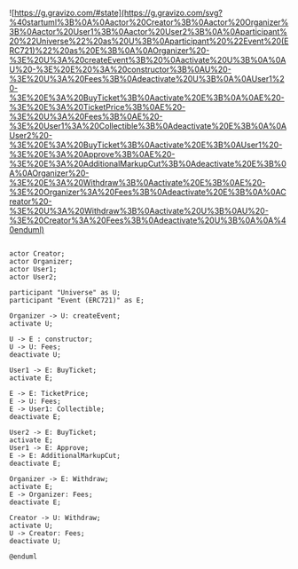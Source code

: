 ![https://g.gravizo.com/#state](https://g.gravizo.com/svg?%40startuml%3B%0A%0Aactor%20Creator%3B%0Aactor%20Organizer%3B%0Aactor%20User1%3B%0Aactor%20User2%3B%0A%0Aparticipant%20%22Universe%22%20as%20U%3B%0Aparticipant%20%22Event%20(ERC721)%22%20as%20E%3B%0A%0AOrganizer%20-%3E%20U%3A%20createEvent%3B%20%0Aactivate%20U%3B%0A%0AU%20-%3E%20E%20%3A%20constructor%3B%0AU%20-%3E%20U%3A%20Fees%3B%0Adeactivate%20U%3B%0A%0AUser1%20-%3E%20E%3A%20BuyTicket%3B%0Aactivate%20E%3B%0A%0AE%20-%3E%20E%3A%20TicketPrice%3B%0AE%20-%3E%20U%3A%20Fees%3B%0AE%20-%3E%20User1%3A%20Collectible%3B%0Adeactivate%20E%3B%0A%0AUser2%20-%3E%20E%3A%20BuyTicket%3B%0Aactivate%20E%3B%0AUser1%20-%3E%20E%3A%20Approve%3B%0AE%20-%3E%20E%3A%20AdditionalMarkupCut%3B%0Adeactivate%20E%3B%0A%0AOrganizer%20-%3E%20E%3A%20Withdraw%3B%0Aactivate%20E%3B%0AE%20-%3E%20Organizer%3A%20Fees%3B%0Adeactivate%20E%3B%0A%0ACreator%20-%3E%20U%3A%20Withdraw%3B%0Aactivate%20U%3B%0AU%20-%3E%20Creator%3A%20Fees%3B%0Adeactivate%20U%3B%0A%0A%40enduml)

```@startuml;

actor Creator;
actor Organizer;
actor User1;
actor User2;

participant "Universe" as U;
participant "Event (ERC721)" as E;

Organizer -> U: createEvent; 
activate U;

U -> E : constructor;
U -> U: Fees;
deactivate U;

User1 -> E: BuyTicket;
activate E;

E -> E: TicketPrice;
E -> U: Fees;
E -> User1: Collectible;
deactivate E;

User2 -> E: BuyTicket;
activate E;
User1 -> E: Approve;
E -> E: AdditionalMarkupCut;
deactivate E;

Organizer -> E: Withdraw;
activate E;
E -> Organizer: Fees;
deactivate E;

Creator -> U: Withdraw;
activate U;
U -> Creator: Fees;
deactivate U;

@enduml
```
